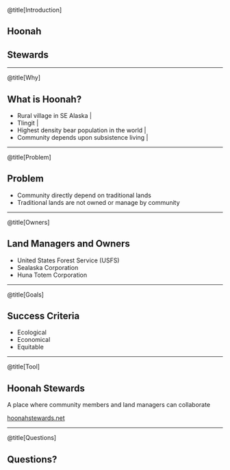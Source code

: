 @title[Introduction]

## Hoonah
## Stewards

---

@title[Why]

## What is Hoonah?

- Rural village in SE Alaska                    |
- Tlingit                                       |
- Highest density bear population in the world  |
- Community depends upon subsistence living     |

___

@title[Problem]  

## Problem

- Community directly depend on traditional lands
- Traditional lands are not owned or manage by community

___

@title[Owners]

## Land Managers and Owners

- United States Forest Service (USFS)
- Sealaska Corporation
- Huna Totem Corporation

---

@title[Goals]

## Success Criteria

- Ecological
- Economical
- Equitable

---

@title[Tool]

## Hoonah Stewards

A place where community members and land managers can collaborate

[hoonahstewards.net](https://www.hoonahstewards.net)

---

@title[Questions]

## Questions?
